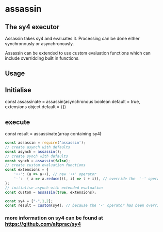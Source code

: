 # assassin
## The sy4 executor

Assassin takes sy4 and evaluates it. Processing can be done either synchronously or asynchronously.

Assassin can be extended to use custom evaluation functions which can include overridding built in functions.

## Usage
## Initialise
const assassinate = assassin(asynchronous boolean default = true, extensions object default = {})
## execute
const result = assassinate(array containing sy4)

```javascript
const assassin = require('assassin');
// create asynch with defaults
const asynch = assassin();
// create synch with defaults
const synch = assassin(false);
// create custom evaluation functions
const extensions = {
    '++': (a => a++), // new '++' operator
    '-':  ( a => a.reduce((t, i) => t + i)), // override the  '-' operator to now perform addition
};
// initialise asynch with extended evaluation
const custom = assassin(true, extensions);

const sy4 = ["-",1,2];
const result = custom(sy4); // because the '-' operator has been overriden to perform addition returns -1


```
### more information on sy4 can be found at https://github.com/altprac/sy4
